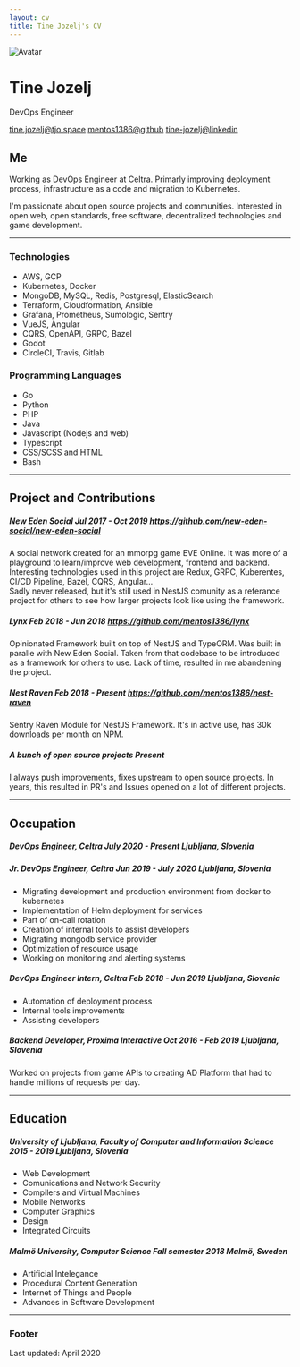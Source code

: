```yaml
---
layout: cv
title: Tine Jozelj's CV
---
```


<div id="headline">
    <img class="avatar" src="https://avatars2.githubusercontent.com/u/1910649?s=460&u=d7ef7a7cd65e644b936e232d61ce21cf2cead047&v=4" alt="Avatar"/>
    <h1 class="title">Tine Jozelj</h1>
    <p class="subtitle">DevOps Engineer</p>
</div>

<div id="webaddress">
<a href="mailto:tine.jozelj@tjo.space">tine.jozelj@tjo.space</a>
<a href="https://github.com/mentos1386">mentos1386@github</a>
<a href="https://www.linkedin.com/in/tine-jozelj-884398121/">tine-jozelj@linkedin</a>
</div>


## Me

Working as DevOps Engineer at Celtra. Primarly improving deployment process, infrastructure
as a code and migration to Kubernetes.

I'm passionate about open source projects and communities. Interested in open web, open standards,
free software, decentralized technologies and game development.

---

### Technologies

 * AWS, GCP
 * Kubernetes, Docker
 * MongoDB, MySQL, Redis, Postgresql, ElasticSearch
 * Terraform, Cloudformation, Ansible
 * Grafana, Prometheus, Sumologic, Sentry
 * VueJS, Angular
 * CQRS, OpenAPI, GRPC, Bazel
 * Godot
 * CircleCI, Travis, Gitlab

### Programming Languages

 * Go
 * Python
 * PHP
 * Java
 * Javascript (Nodejs and web)
 * Typescript
 * CSS/SCSS and HTML
 * Bash

---

<h2 class="page-break">Project and Contributions</h2>

<h5>
    <span class="title"><strong>New Eden Social</strong></span>
    <span class="date">Jul 2017 - Oct 2019</span>
    <a href="https://github.com/new-eden-social/new-eden-social">https://github.com/new-eden-social/new-eden-social</a>
</h5>

<p>
A social network created for an mmorpg game EVE Online. It was more of a playground to learn/improve web development, frontend and backend.
Interesting technologies used in this project are Redux, GRPC, Kuberentes, CI/CD Pipeline, Bazel, CQRS, Angular...
<br/>
Sadly never released, but it's still used in NestJS comunity as a referance project for others to see how larger projects look like using
the framework.
</p>

<h5>
    <span class="title"><strong>Lynx</strong></span>
    <span class="date">Feb 2018 - Jun 2018</span>
    <a href="https://github.com/mentos1386/lynx">https://github.com/mentos1386/lynx</a>
</h5>

Opinionated Framework built on top of NestJS and TypeORM. Was built in paralle with New Eden Social.
Taken from that codebase to be introduced as a framework for others to use.
Lack of time, resulted in me abandening the project.

<h5>
    <span class="title"><strong>Nest Raven</strong></span>
    <span class="date">Feb 2018 - Present</span>
    <a href="https://github.com/mentos1386/nest-raven">https://github.com/mentos1386/nest-raven</a>
</h5>

Sentry Raven Module for NestJS Framework. It's in active use, has 30k downloads per month on NPM.

<h5>
    <span class="title"><strong>A bunch of open source projects</strong></span>
    <span class="date">Present</span>
</h5>

I always push improvements, fixes upstream to open source projects. In years, this resulted in PR's and Issues opened on a lot of different projects.

---


<h2 class="page-break">Occupation</h2>

<h5>
    <span class="title"><strong>DevOps Engineer</strong>, Celtra</span>
    <span class="date">July 2020 - Present</span>
    <i>Ljubljana, Slovenia</i>
</h5>

<h5>
    <span class="title"><strong>Jr. DevOps Engineer</strong>, Celtra</span>
    <span class="date">Jun 2019 - July 2020</span>
    <i>Ljubljana, Slovenia</i>
</h5>

 * Migrating development and production environment from docker to kubernetes
 * Implementation of Helm deployment for services
 * Part of on-call rotation
 * Creation of internal tools to assist developers
 * Migrating mongodb service provider
 * Optimization of resource usage
 * Working on monitoring and alerting systems

<h5>
    <span class="title"><strong>DevOps Engineer Intern</strong>, Celtra</span>
    <span class="date">Feb 2018 - Jun 2019</span>
    <i>Ljubljana, Slovenia</i>
</h5>

 * Automation of deployment process
 * Internal tools improvements
 * Assisting developers

<h5>
    <span class="title"><strong>Backend Developer</strong>, Proxima Interactive</span>
    <span class="date">Oct 2016 - Feb 2019</span>
    <i>Ljubljana, Slovenia</i>
</h5>

Worked on projects from game APIs to creating AD Platform that had to handle millions of requests per day.

---

## Education

<h5>
    <span class="title"><strong>University of Ljubljana, Faculty of Computer and Information Science</strong></span>
    <span class="date">2015 - 2019</span>
    <i>Ljubljana, Slovenia</i>
</h5>
 
 * Web Development
 * Comunications and Network Security
 * Compilers and Virtual Machines
 * Mobile Networks
 * Computer Graphics
 * Design
 * Integrated Circuits

<h5>
    <span class="title"><strong>Malmö University, Computer Science</strong></span>
    <span class="date">Fall semester 2018</span>
    <i>Malmö, Sweden</i>
</h5>

 * Artificial Intelegance
 * Procedural Content Generation
 * Internet of Things and People
 * Advances in Software Development

---

### Footer

Last updated: April 2020

